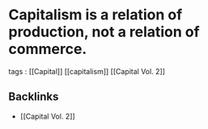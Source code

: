 # Capitalism is a relation of production, not a relation of commerce.

tags
: [[Capital]] [[capitalism]] [[Capital Vol. 2]]


<a id="org2b7cf7a"></a>

## Backlinks

-   [[Capital Vol. 2]]
